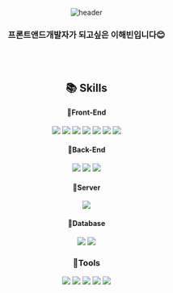 <div align="center"> 

![header](https://capsule-render.vercel.app/api?type=waving&color=#d070fb&height=150&section=header&text=Front-and&fontColor=#ededed&fontSize=70&animation=fadeIn&fontAlignY=55&desc=%20&descAlignY=62&descAlign=62)
  
### 프론트앤드개발자가 되고싶은 이해빈입니다😊
  
 <br/>
 <br/>
  
##  📚 Skills
  #### 🌱Front-End
  <img src="https://img.shields.io/badge/HTML5-E34F26?style=flat&logo=HTML5&logoColor=white"/>
  <img src="https://img.shields.io/badge/CSS3-1572B6?style=flat&logo=CSS3&logoColor=white"/>
  <img src="https://img.shields.io/badge/JavaScript-F7DF1E?style=flat&logo=JavaScript&logoColor=white"/>
  <img src="https://img.shields.io/badge/jQuery-0769AD?style=flat&logo=jQuery&logoColor=white"/>
  <img src="https://img.shields.io/badge/Bootstrap-7952B3?style=flat&logo=Bootstrap&logoColor=white" />
  <img src="https://img.shields.io/badge/React-61DAFB?style=flat&logo=React&logoColor=white"/>
  <img src="https://img.shields.io/badge/Android Studio-3DDC84?style=flat&logo=Android Studio&logoColor=white"/>


 <br/>

 #### 🌱Back-End
  <img src="https://img.shields.io/badge/Java-007396?style=flat&logo=Conda-Forge&logoColor=white" />
  <img src="https://img.shields.io/badge/Spring-6DB33F?style=flat&logo=Spring&logoColor=white" />
  <img src="https://img.shields.io/badge/Spring Boot-6DB33F?style=flat&logo=Spring Boot&logoColor=white"/>

#### 🌱Server
  <img src="https://img.shields.io/badge/Apache-D22128?style=flat&logo=Apache&logoColor=white" />

#### 🌱Database
  <img src="https://img.shields.io/badge/MySQL-4479A1?style=flat&logo=MySQL&logoColor=white" />
  <img src="https://img.shields.io/badge/Oracle-F80000?style=flat&logo=Oracle&logoColor=white" />
  
### 🌱Tools
  <img src="https://img.shields.io/badge/Eclipse IDE-2C2255?style=flat&logo=EclipseIDE&logoColor=white" />
  <img src="https://img.shields.io/badge/Spring Tool Suite-6DB33F?style=flat&logo=Spring&logoColor=white" />
  <img src="https://img.shields.io/badge/Visual Studio Code-007ACC?style=flat&logo=VisualStudioCode&logoColor=white" />
  <img src="https://img.shields.io/badge/Tomcat-F8DC75?style=flat&logo=ApacheTomcat&logoColor=white" />
  <img src="https://img.shields.io/badge/GitHub-181717?style=flat&logo=GitHub&logoColor=white" />




<!---

- 👋 Hi, I’m @leehaebin
- 👀 I’m interested in ...
- 🌱 I’m currently learning ...
- 💞️ I’m looking to collaborate on ...
- 📫 How to reach me ...

leehaebin/leehaebin is a ✨ special ✨ repository because its `README.md` (this file) appears on your GitHub profile.
You can click the Preview link to take a look at your changes.
--->
